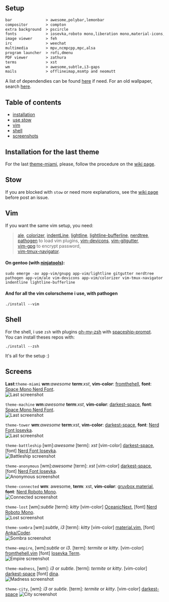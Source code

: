 ## Setup

```txt                              
bar               > awesome,polybar,lemonbar
compositor        > compton
extra background  > pscircle
fonts             > iosevka,roboto mono,liberation mono,material-icons,dina,ttf-anka-coder,NERD fonts
image viewer      > feh
irc               > weechat
multimedia        > mpv,ncmpcpp,mpc,alsa
program launcher  > rofi,dmenu
PDF viewer        > zathura
terms             > xst
wm                > awesome,subtle,i3-gaps
mails             > offlineimap,msmtp and neomutt
```
A list of dependendies can be found [here](https://raw.githubusercontent.com/szorfein/dotfiles/master/hidden-stuff/dependencies-list.txt) if need. For an old wallpaper, search [here](https://raw.githubusercontent.com/szorfein/dotfiles/master/hidden-stuff/wallpapers-list.txt).

## Table of contents
- [installation](#installation-for-the-last-theme)
- [use stow](#howto-stow)
- [vim](#vim)
- [shell](#shell)
- [screenshots](#screens)

## Installation for the last theme
For the last [theme-miami](#screens), please, follow the procedure on the [wiki page](https://github.com/szorfein/dotfiles/wiki/theme-anonymous).  

<!--
### Gentoo (with [ninjatools](https://github.com/szorfein/ninjatools) overlay)
    sudo emerge -av app-admin/stow nerd-fonts-roboto-mono nerd-fonts-iosevka xst x11-wm/awesome x11-apps/xinit feh compton dev-vcs/git rofi
-->
## Stow
If you are blocked with `stow` or need more explanations, see the [wiki page](https://github.com/szorfein/dotfiles/wiki/stow) before post an issue.  

## Vim
If you want the same vim setup, you need:

> [ale](https://github.com/w0rp/ale), 
[colorizer](https://github.com/lilydjwg/colorizer), 
[indentLine](https://github.com/Yggdroot/indentLine), 
[lightline](https://github.com/itchyny/lightline.vim), 
[lightline-bufferline](https://github.com/mengelbrecht/lightline-bufferline), 
[nerdtree](https://github.com/scrooloose/nerdtree), 
[pathogen](https://github.com/tpope/vim-pathogen) to load vim plugins, 
[vim-devicons](https://github.com/ryanoasis/vim-devicons), 
[vim-gitgutter](https://github.com/airblade/vim-gitgutter),  
[vim-gpg](https://github.com/jamessan/vim-gnupg) to encrypt password,  
[vim-tmux-navigator](https://github.com/christoomey/vim-tmux-navigator).  

#### On gentoo (with [ninjatools](https://github.com/szorfein/ninjatools)):
    sudo emerge -av app-vim/gnupg app-vim/lightline gitgutter nerdtree pathogen app-vim/ale vim-devicons app-vim/colorizer vim-tmux-navigator indentline lightline-bufferline

#### And for all the vim colorscheme i use, with pathogen
    ./install --vim

## Shell
For the shell, i use `zsh` with plugins [oh-my-zsh](https://github.com/robbyrussell/oh-my-zsh) with [spaceship-prompt](https://github.com/denysdovhan/spaceship-prompt).  
You can install theses repos with:

    ./install --zsh

It's all for the setup :)

## Screens
**Last**:`theme-miami` **wm**:*awesome* **term**:*xst*, **vim-color**: [fromthehell](https://github.com/szorfein/fromthehell.vim), **font**: [Space Mono Nerd Font](http://nerdfonts.com/#downloads).   
![Last screenshot](https://raw.githubusercontent.com/szorfein/dotfiles/master/screenshots/miami.png "miami")  

`theme-machine` **wm**:*awesome* **term**:*xst*, **vim-color**: [darkest-space](https://github.com/szorfein/darkest-space), **font**: [Space Mono Nerd Font](http://nerdfonts.com/#downloads).   
![Last screenshot](https://raw.githubusercontent.com/szorfein/dotfiles/master/screenshots/machine.jpg "machine")  

`theme-tower` **wm**:*awesome* **term**:*xst*, **vim-color**: [darkest-space](https://github.com/szorfein/darkest-space), **font**: [Nerd Font Iosevka](http://nerdfonts.com/#downloads).   
![Last screenshot](https://raw.githubusercontent.com/szorfein/dotfiles/master/screenshots/tower.jpg "tower")  

`theme-battleship` [wm]:*awesome* [term]: *xst* [vim-color] [darkest-space](https://github.com/szorfein/darkest-space), [font] [Nerd Font Iosevka](http://nerdfonts.com/#downloads).   
![Battleship screenshot](https://raw.githubusercontent.com/szorfein/dotfiles/master/screenshots/battleship.jpg "battleship")  

`theme-anonymous` [wm]:*awesome* [term]: *xst* [vim-color] [darkest-space](https://github.com/szorfein/darkest-space), [font] [Nerd Font Iosevka](http://nerdfonts.com/#downloads).   
![Anonymous screenshot](https://raw.githubusercontent.com/szorfein/dotfiles/master/screenshots/anonymous.jpg "anonymous")  

`theme-connected` **wm**: awesome, **term**: xst, **vim-color**: [gruvbox material](https://github.com/sainnhe/gruvbox-material), **font**: [Nerd Roboto Mono](http://nerdfonts.com/#downloads).   
![Connected screenshot](https://raw.githubusercontent.com/szorfein/dotfiles/master/screenshots/connected.jpg "connected")  

`theme-lost` [wm]:*subtle* [term]: *kitty* [vim-color] [OceanicNext](https://github.com/mhartington/oceanic-next), [font] [Nerd Roboto Mono](http://nerdfonts.com/#downloads).   
![Lost screenshot](https://raw.githubusercontent.com/szorfein/dotfiles/master/screenshots/lost.jpg "lost")  

`theme-sombra` [wm]:*subtle*, *i3* [term]: *kitty* [vim-color] [material.vim](https://github.com/kaicataldo/material.vim.git), [font] [Anka/Coder](https://code.google.com/archive/p/anka-coder-fonts).   
![Sombra screenshot](https://raw.githubusercontent.com/szorfein/dotfiles/master/screenshots/sombra.jpg "sombra")  

`theme-empire`, [wm]:*subtle* or *i3*. [term]: *termite* or *kitty*. [vim-color] [fromthehell.vim](https://github.com/szorfein/fromthehell.vim) [font] [Iosevka Term](https://github.com/be5invis/Iosevka).  
![Empire screenshot](https://raw.githubusercontent.com/szorfein/dotfiles/master/screenshots/empire.jpg "empire")

`theme-madness`, [wm]: *i3* or *subtle*. [term]: *termite* or *kitty*. [vim-color] [darkest-space](https://github.com/szorfein/darkest-space) [font] [dina](http://www.donationcoder.com/Software/Jibz/Dina/index.html).  
![Madness screenshot](https://raw.githubusercontent.com/szorfein/dotfiles/master/screenshots/madness.jpg "madness")

`theme-city`, [wm]: *i3* or *subtle*. [term]: *termite* or *kitty*. [vim-color] [darkest-space](https://github.com/szorfein/darkest-space)
![City screenshot](https://raw.githubusercontent.com/szorfein/dotfiles/master/screenshots/city.jpg "city")
